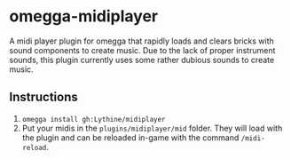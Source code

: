 # omegga-midiplayer
 A midi player plugin for omegga that rapidly loads and clears bricks with sound components to create music. Due to the lack of proper instrument sounds, this plugin currently uses some rather dubious sounds to create music. 

## Instructions
 1. `omegga install gh:Lythine/midiplayer`
 2. Put your midis in the `plugins/midiplayer/mid` folder. They will load with the plugin and can be reloaded in-game with the command `/midi-reload`.

